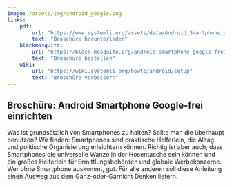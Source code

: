 ```yaml
---
image: /assets/img/android_google.png
links:
    pdf:
        url: "https://www.systemli.org/assets/data/Android_Smartphone_google-frei_einrichten_-_systemli.org.pdf"
        text: "Broschüre herunterladen"
    blackmosquito:
        url: "https://black-mosquito.org/android-smartphone-google-frei-einrichten.html"
        text: "Broschüre bestellen"
    wiki:
        url: "https://wiki.systemli.org/howto/android/setup"
        text: "Broschüre verbessern"
---
```


## Broschüre: Android Smartphone Google-frei einrichten

Was ist grundsätzlich von Smartphones zu halten? Sollte man die überhaupt benutzen? Wir finden: Smartphones sind 
praktische Helferlein, die Alltag und politische Organisierung erleichtern können. Richtig ist aber auch, dass 
Smartphones die universelle Wanze in der Hosentasche sein können und ein großes Helferlein für Ermittlungsbehörden und 
globale Werbekonzerne. Wer ohne Smartphone auskommt, gut. Für alle anderen soll diese Anleitung einen Ausweg aus dem 
Ganz-oder-Garnicht Denken liefern.
